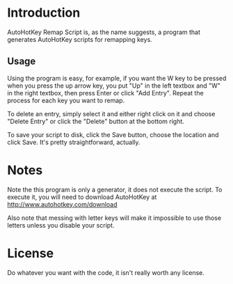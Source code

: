Introduction
============

AutoHotKey Remap Script is, as the name suggests, a program that generates AutoHotKey scripts for remapping keys.

Usage
-----

Using the program is easy, for example, if you want the W key to be pressed when you press the up arrow key, 
you put "Up" in the left textbox and "W" in the right textbox, then press Enter or click "Add Entry". Repeat the process for each key you want to remap. 

To delete an entry, simply select it and either right click on it and choose "Delete Entry" or click the "Delete" button at the bottom right.

To save your script to disk, click the Save button, choose the location and click Save. It's pretty straightforward, actually.

Notes
=====

Note the this program is only a generator, it does not execute the script. To execute it, you will need to download AutoHotKey at http://www.autohotkey.com/download

Also note that messing with letter keys will make it impossible to use those letters unless you disable your script.

License
=======
Do whatever you want with the code, it isn't really worth any license.